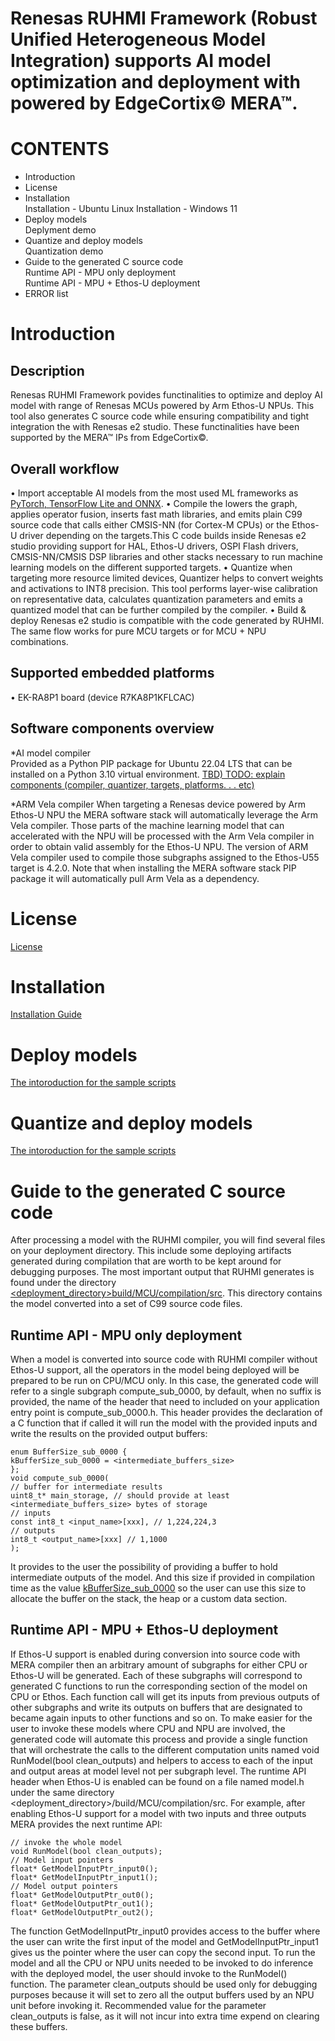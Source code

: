 

# Renesas RUHMI Framework (Robust Unified Heterogeneous Model Integration) supports AI model optimization and deployment with powered by EdgeCortix© MERA™.

# CONTENTS
* Introduction
* License
* Installation  
  Installation - Ubuntu Linux
  Installation - Windows 11
* Deploy models  
  Deplyment demo  
* Quantize and deploy models  
  Quantization demo  
* Guide to the generated C source code  
  Runtime API - MPU only deployment  
  Runtime API - MPU + Ethos-U deployment  
* ERROR list  
    

# Introduction
## Description
Renesas RUHMI Framework povides functinalities to optimize and deploy AI model with range of Renesas MCUs powered by Arm Ethos-U NPUs.
This tool also generates C source code while ensuring compatibility and tight integration the with Renesas e2 studio.
These functinalities have been supported by the MERA™ IPs from EdgeCortix©.

## Overall workflow
• Import acceptable AI models from the most used ML frameworks as <u>PyTorch, TensorFlow Lite and ONNX</u>.
• Compile the lowers the graph, applies operator fusion, inserts fast math libraries, and emits plain C99 source code that calls either CMSIS-NN (for Cortex-M CPUs) or the Ethos-U driver depending on the targets.This C code builds inside Renesas e2 studio providing support for HAL, Ethos-U drivers, OSPI Flash drivers, CMSIS-NN/CMSIS DSP libraries and other stacks necessary to run machine learning models on the different supported targets.
• Quantize when targeting more resource limited devices, Quantizer helps to convert weights and activations to INT8 precision. This tool performs layer-wise calibration on representative data, calculates quantization parameters and emits a quantized model that can be further compiled by the compiler.
• Build & deploy Renesas e2 studio is compatible with the code generated by RUHMI. The same flow works for pure MCU targets or for MCU + NPU combinations.


## Supported embedded platforms
• EK-RA8P1 board (device R7KA8P1KFLCAC)

## Software components overview
*AI model compiler  
Provided as a Python PIP package for Ubuntu 22.04 LTS that can be installed on a Python 3.10 virtual environment.
<u>TBD) TODO: explain components (compiler, quantizer, targets, platforms. . . etc)</u>

*ARM Vela compiler
When targeting a Renesas device powered by Arm Ethos-U NPU the MERA software stack will automatically leverage the Arm Vela compiler. Those parts of the machine learning model that can accelerated with the NPU will be processed
with the Arm Vela compiler in order to obtain valid assembly for the Ethos-U NPU.
The version of ARM Vela compiler used to compile those subgraphs assigned to the Ethos-U55 target is 4.2.0. Note that when installing the MERA software stack PIP package it will automatically pull Arm Vela as a dependency.

# License  
[License](LICENSE)

# Installation
[Installation Guide](/install/README.md)

# Deploy models  
  [The intoroduction for the sample scripts](scripts/README.md)

# Quantize and deploy models 
  [The intoroduction for the sample scripts](scripts/README.md)

# Guide to the generated C source code
After processing a model with the RUHMI compiler, you will find several files on your deployment directory. This include some deploying artifacts generated during compilation that are worth to be kept around for debugging purposes.
The most important output that RUHMI generates is found under the directory <u><deployment_directory>build/MCU/compilation/src</u>. This directory contains the model converted into a set of C99 source code files.

## Runtime API - MPU only deployment
When a model is converted into source code with RUHMI compiler without Ethos-U support, all the operators in the model being deployed will be prepared to be run on CPU/MCU only. 
In this case, the generated code will refer to a single subgraph compute_sub_0000<suffix>, by default, when no suffix is provided, the name of the header that need to included on your application entry point is compute_sub_0000.h.
This header provides the declaration of a C function that if called it will run the model with the provided inputs and write the results on the provided output buffers:

```
enum BufferSize_sub_0000 {
kBufferSize_sub_0000 = <intermediate_buffers_size>
};
void compute_sub_0000(
// buffer for intermediate results
uint8_t* main_storage, // should provide at least <intermediate_buffers_size> bytes of storage
// inputs
const int8_t <input_name>[xxx], // 1,224,224,3
// outputs
int8_t <output_name>[xxx] // 1,1000
);
```

It provides to the user the possibility of providing a buffer to hold intermediate outputs of the model. And this size if provided in compilation time as the value <u>kBufferSize_sub_0000</u> so the user can use this size to allocate the buffer on the stack, the heap or a custom data section.

## Runtime API - MPU + Ethos-U deployment

If Ethos-U support is enabled during conversion into source code with MERA compiler then an arbitrary amount of subgraphs for either CPU or Ethos-U will be generated. Each of these subgraphs will correspond to generated C functions to run the corresponding section of the model on CPU or Ethos. Each function call will get its inputs from previous outputs of other subgraphs and write its outputs on buffers that are designated to became again inputs to other
functions and so on. To make easier for the user to invoke these models where CPU and NPU are involved, the generated code will automate this process and provide a single function that will orchestrate the calls to the different computation
units named void RunModel(bool clean_outputs) and helpers to access to each of the input and output areas at model level not per subgraph level. The runtime API header when Ethos-U is enabled can be found on a file named model.h
under the same directory <deployment_directory>/build/MCU/compilation/src.
For example, after enabling Ethos-U support for a model with two inputs and three outputs MERA provides the next runtime API:

```
// invoke the whole model
void RunModel(bool clean_outputs);
// Model input pointers
float* GetModelInputPtr_input0();
float* GetModelInputPtr_input1();
// Model output pointers
float* GetModelOutputPtr_out0();
float* GetModelOutputPtr_out1();
float* GetModelOutputPtr_out2();
```

The function GetModelInputPtr_input0 provides access to the buffer where the user can write the first input of the 
model and GetModelInputPtr_input1 gives us the pointer where the user can copy the second input.
To run the model and all the CPU or NPU units needed to be invoked to do inference with the deployed model, the user should invoke to the RunModel() function. The parameter clean_outputs should be used only for debugging purposes because it will set to zero all the output buffers used by an NPU unit before invoking it. Recommended value for the parameter clean_outputs is false, as it will not incur into extra time expend on clearing these buffers.
